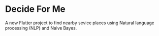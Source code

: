 # Decide For Me

A new Flutter project to find nearby sevice places using Natural language processing (NLP) and Naive Bayes. 
